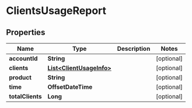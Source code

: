 

# ClientsUsageReport


## Properties

Name | Type | Description | Notes
------------ | ------------- | ------------- | -------------
**accountId** | **String** |  |  [optional]
**clients** | [**List&lt;ClientUsageInfo&gt;**](ClientUsageInfo.md) |  |  [optional]
**product** | **String** |  |  [optional]
**time** | **OffsetDateTime** |  |  [optional]
**totalClients** | **Long** |  |  [optional]



